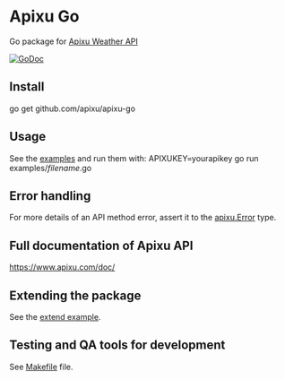 # Apixu Go

Go package for [Apixu Weather API](https://www.apixu.com/api.aspx)

[![GoDoc](https://godoc.org/github.com/apixu/apixu-go?status.svg)](https://godoc.org/github.com/apixu/apixu-go)

## Install

go get github.com/apixu/apixu-go

## Usage

See the [examples](./examples) and run them with: APIXUKEY=yourapikey go run examples/_filename_.go

## Error handling

For more details of an API method error, assert it to the [apixu.Error](./error.go) type.

## Full documentation of Apixu API

https://www.apixu.com/doc/

## Extending the package

See the [extend example](./examples/extend.go).

## Testing and QA tools for development

See [Makefile](./Makefile) file.
